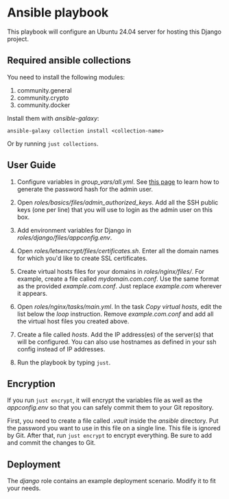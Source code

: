 # Ansible playbook

This playbook will configure an Ubuntu 24.04 server for hosting this Django project.

## Required ansible collections

You need to install the following modules:

1. community.general
2. community.crypto
3. community.docker

Install them with _ansible-galaxy_:

```shell
ansible-galaxy collection install <collection-name>
```

Or by running `just collections`.

## User Guide

1. Configure variables in _group_vars/all.yml_. See [this page](https://docs.ansible.com/ansible/latest/reference_appendices/faq.html#how-do-i-generate-encrypted-passwords-for-the-user-module) to learn how to
   generate the password hash for the admin user.

1. Open _roles/basics/files/admin_authorized_keys_. Add all the SSH public keys (one per line) that you will use to
   login as the admin user on this box.

1. Add environment variables for Django in _roles/django/files/appconfig.env_.

1. Open _roles/letsencrypt/files/certificates.sh_. Enter all the domain names for which you'd like to create SSL certificates.

1. Create virtual hosts files for your domains in _roles/nginx/files/_. For example, create a file called _mydomain.com.conf_. Use the same format as the provided _example.com.conf_. Just replace _example.com_ wherever it appears.

1. Open _roles/nginx/tasks/main.yml_. In the task _Copy virtual hosts_, edit the list below the _loop_ instruction.
   Remove _example.com.conf_ and add all the virtual host files you created above.

1. Create a file called _hosts_. Add the IP address(es) of the server(s) that will be configured.
   You can also use hostnames as defined in your ssh config instead of IP addresses.

1. Run the playbook by typing `just`.

## Encryption

If you run `just encrypt`, it will encrypt the variables file as well as the _appconfig.env_ so that you can safely
commit them to your Git repository.

First, you need to create a file called _.vault_ inside the _ansible_ directory. Put the password you want to use
in this file on a single line. This file is ignored by Git. After that, run `just encrypt` to encrypt everything.
Be sure to add and commit the changes to Git.

## Deployment

The _django_ role contains an example deployment scenario. Modify it to fit your needs.
